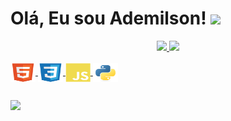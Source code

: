 # Olá, Eu sou Ademilson! <img src="https://raw.githubusercontent.com/iampavangandhi/iampavangandhi/master/gifs/Hi.gif" width="35"/>

<div align="center">
  <a href="https://github.com/Denil100">
  <img height="180em" src="https://github-readme-stats.vercel.app/api?username=denil100&show_icons=true&theme=dark&include_all_commits=true&count_private=true"/>
  <img height="180em" src="https://github-readme-stats.vercel.app/api/top-langs/?username=denil100&layout=compact&langs_count=7&theme=dark"/>
</div>
<div style="display: inline_block">
  <br>
  <img align="center" alt="Denil-HTML" height="30" width="40" src="https://raw.githubusercontent.com/devicons/devicon/master/icons/html5/html5-original.svg">
  <img align="center" alt="Denil-CSS" height="30" width="40" src="https://raw.githubusercontent.com/devicons/devicon/master/icons/css3/css3-original.svg">
  <img align="center" alt="Denil-Js" height="30" width="40" src="https://raw.githubusercontent.com/devicons/devicon/master/icons/javascript/javascript-plain.svg">
  <img align="center" alt="Denil-Python" height="30" width="40" src="https://raw.githubusercontent.com/devicons/devicon/master/icons/python/python-original.svg">
  </div>

##
  
 <div>
     <a href=" https://www.linkedin.com/in/ademilson-duarte-844790129
" target="_blank"><img src="https://img.shields.io/badge/-Linkedin-%230077B5?style=for-the-badge&logo=linkedin&logoColor=white" target="_blank"></a> 
   </div>
  
